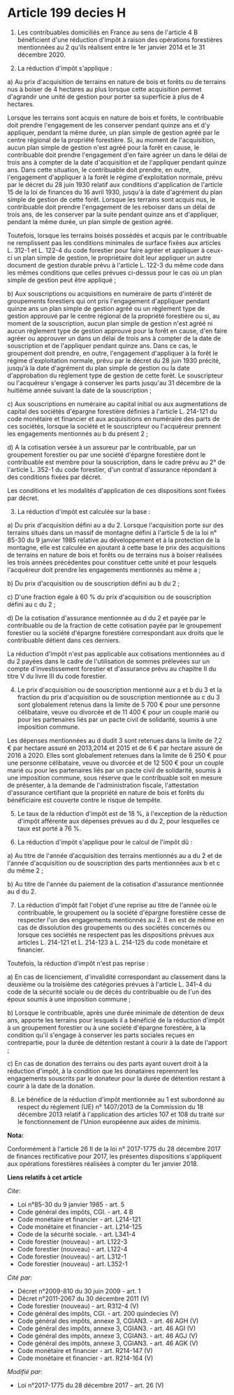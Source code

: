 # Article 199 decies H

1. Les contribuables domiciliés en France au sens de l'article 4 B bénéficient d'une réduction d'impôt à raison des
opérations forestières mentionnées au 2 qu'ils réalisent entre le 1er janvier 2014 et le 31 décembre 2020.

2. La réduction d'impôt s'applique :

a) Au prix d'acquisition de terrains en nature de bois et forêts ou de terrains nus à boiser de 4 hectares au plus lorsque
cette acquisition permet d'agrandir une unité de gestion pour porter sa superficie à plus de 4 hectares.

Lorsque les terrains sont acquis en nature de bois et forêts, le contribuable doit prendre l'engagement de les conserver
pendant quinze ans et d'y appliquer, pendant la même durée, un plan simple de gestion agréé par le centre régional de la
propriété forestière. Si, au moment de l'acquisition, aucun plan simple de gestion n'est agréé pour la forêt en cause, le
contribuable doit prendre l'engagement d'en faire agréer un dans le délai de trois ans à compter de la date d'acquisition et
de l'appliquer pendant quinze ans. Dans cette situation, le contribuable doit prendre, en outre, l'engagement d'appliquer à
la forêt le régime d'exploitation normale, prévu par le décret du 28 juin 1930 relatif aux conditions d'application de
l'article 15 de la loi de finances du 16 avril 1930, jusqu'à la date d'agrément du plan simple de gestion de cette forêt.
Lorsque les terrains sont acquis nus, le contribuable doit prendre l'engagement de les reboiser dans un délai de trois ans,
de les conserver par la suite pendant quinze ans et d'appliquer, pendant la même durée, un plan simple de gestion agréé.

Toutefois, lorsque les terrains boisés possédés et acquis par le contribuable ne remplissent pas les conditions minimales de
surface fixées aux articles L. 312-1 et L. 122-4 du code forestier pour faire agréer et appliquer à ceux-ci un plan simple de
gestion, le propriétaire doit leur appliquer un autre document de gestion durable prévu à l'article L. 122-3 du même code
dans les mêmes conditions que celles prévues ci-dessus pour le cas où un plan simple de gestion peut être appliqué ;

b) Aux souscriptions ou acquisitions en numéraire de parts d'intérêt de groupements forestiers qui ont pris l'engagement
d'appliquer pendant quinze ans un plan simple de gestion agréé ou un règlement type de gestion approuvé par le centre
régional de la propriété forestière ou si, au moment de la souscription, aucun plan simple de gestion n'est agréé ni aucun
règlement type de gestion approuvé pour la forêt en cause, d'en faire agréer ou approuver un dans un délai de trois ans à
compter de la date de souscription et de l'appliquer pendant quinze ans. Dans ce cas, le groupement doit prendre, en outre,
l'engagement d'appliquer à la forêt le régime d'exploitation normale, prévu par le décret du 28 juin 1930 précité, jusqu'à la
date d'agrément du plan simple de gestion ou la date d'approbation du règlement type de gestion de cette forêt. Le
souscripteur ou l'acquéreur s'engage à conserver les parts jusqu'au 31 décembre de la huitième année suivant la date de la
souscription ;

c) Aux souscriptions en numéraire au capital initial ou aux augmentations de capital des sociétés d'épargne forestière
définies à l'article L. 214-121 du code monétaire et financier et aux acquisitions en numéraire des parts de ces sociétés,
lorsque la société et le souscripteur ou l'acquéreur prennent les engagements mentionnés au b du présent 2 ;

d) A la cotisation versée à un assureur par le contribuable, par un groupement forestier ou par une société d'épargne
forestière dont le contribuable est membre pour la souscription, dans le cadre prévu au 2° de l'article L. 352-1 du code
forestier, d'un contrat d'assurance répondant à des conditions fixées par décret.

Les conditions et les modalités d'application de ces dispositions sont fixées par décret.

3. La réduction d'impôt est calculée sur la base :

a) Du prix d'acquisition défini au a du 2. Lorsque l'acquisition porte sur des terrains situés dans un massif de montagne
défini à l'article 5 de la loi n° 85-30 du 9 janvier 1985 relative au développement et à la protection de la montagne, elle
est calculée en ajoutant à cette base le prix des acquisitions de terrains en nature de bois et forêts ou de terrains nus à
boiser réalisées les trois années précédentes pour constituer cette unité et pour lesquels l'acquéreur doit prendre les
engagements mentionnés au même a ;

b) Du prix d'acquisition ou de souscription défini au b du 2 ;

c) D'une fraction égale à 60 % du prix d'acquisition ou de souscription défini au c du 2 ;

d) De la cotisation d'assurance mentionnée au d du 2 et payée par le contribuable ou de la fraction de cette cotisation payée
par le groupement forestier ou la société d'épargne forestière correspondant aux droits que le contribuable détient dans ces
derniers.

La réduction d'impôt n'est pas applicable aux cotisations mentionnées au d du 2 payées dans le cadre de l'utilisation de
sommes prélevées sur un compte d'investissement forestier et d'assurance prévu au chapitre II du titre V du livre III du code
forestier.

4. Le prix d'acquisition ou de souscription mentionné aux a et b du 3 et la fraction du prix d'acquisition ou de souscription
mentionnée au c du 3 sont globalement retenus dans la limite de 5 700 € pour une personne célibataire, veuve ou divorcée et
de 11 400 € pour un couple marié ou pour les partenaires liés par un pacte civil de solidarité, soumis à une imposition
commune.

Les dépenses mentionnées au d dudit 3 sont retenues dans la limite de 7,2 € par hectare assuré en 2013,2014 et 2015 et de 6 €
par hectare assuré de 2016 à 2020. Elles sont globalement retenues dans la limite de 6 250 € pour une personne célibataire,
veuve ou divorcée et de 12 500 € pour un couple marié ou pour les partenaires liés par un pacte civil de solidarité, soumis à
une imposition commune, sous réserve que le contribuable soit en mesure de présenter, à la demande de l'administration
fiscale, l'attestation d'assurance certifiant que la propriété en nature de bois et forêts du bénéficiaire est couverte
contre le risque de tempête.

5. Le taux de la réduction d'impôt est de 18 %, à l'exception de la réduction d'impôt afférente aux dépenses prévues au d du
2, pour lesquelles ce taux est porté à 76 %.

6. La réduction d'impôt s'applique pour le calcul de l'impôt dû :

a) Au titre de l'année d'acquisition des terrains mentionnés au a du 2 et de l'année d'acquisition ou de souscription des
parts mentionnées aux b et c du même 2 ;

b) Au titre de l'année du paiement de la cotisation d'assurance mentionnée au d du 2.

7. La réduction d'impôt fait l'objet d'une reprise au titre de l'année où le contribuable, le groupement ou la société
d'épargne forestière cesse de respecter l'un des engagements mentionnés au 2. Il en est de même en cas de dissolution des
groupements ou des sociétés concernés ou lorsque ces sociétés ne respectent pas les dispositions prévues aux articles L.
214-121 et L. 214-123 à L. 214-125 du code monétaire et financier.

Toutefois, la réduction d'impôt n'est pas reprise :

a) En cas de licenciement, d'invalidité correspondant au classement dans la deuxième ou la troisième des catégories prévues à
l'article L. 341-4 du code de la sécurité sociale ou de décès du contribuable ou de l'un des époux soumis à une imposition
commune ;

b) Lorsque le contribuable, après une durée minimale de détention de deux ans, apporte les terrains pour lesquels il a
bénéficié de la réduction d'impôt à un groupement forestier ou à une société d'épargne forestière, à la condition qu'il
s'engage à conserver les parts sociales reçues en contrepartie, pour la durée de détention restant à courir à la date de
l'apport ;

c) En cas de donation des terrains ou des parts ayant ouvert droit à la réduction d'impôt, à la condition que les donataires
reprennent les engagements souscrits par le donateur pour la durée de détention restant à courir à la date de la donation.

8. Le bénéfice de la réduction d'impôt mentionnée au 1 est subordonné au respect du règlement (UE) n° 1407/2013 de la
Commission du 18 décembre 2013 relatif à l'application des articles 107 et 108 du traité sur le fonctionnement de l'Union
européenne aux aides de minimis.

**Nota:**

Conformément à l'article 26 II de la loi n° 2017-1775 du 28 décembre 2017 de finances rectificative pour 2017, les présentes
dispositions s'appliquent aux opérations forestières réalisées à compter du 1er janvier 2018.

**Liens relatifs à cet article**

_Cite_:

  - Loi n°85-30 du 9 janvier 1985 - art. 5
  - Code général des impôts, CGI. - art. 4 B
  - Code monétaire et financier - art. L214-121
  - Code monétaire et financier - art. L214-125
  - Code de la sécurité sociale. - art. L341-4
  - Code forestier (nouveau) - art. L122-3
  - Code forestier (nouveau) - art. L122-4
  - Code forestier (nouveau) - art. L312-1
  - Code forestier (nouveau) - art. L352-1

_Cité par_:

  - Décret n°2009-810 du 30 juin 2009 - art. 1
  - Décret n°2011-2067 du 30 décembre 2011 (V)
  - Code forestier (nouveau) - art. R312-4 (V)
  - Code général des impôts, CGI. - art. 200 quindecies (V)
  - Code général des impôts, annexe 3, CGIAN3. - art. 46 AGH (V)
  - Code général des impôts, annexe 3, CGIAN3. - art. 46 AGI (V)
  - Code général des impôts, annexe 3, CGIAN3. - art. 46 AGJ (V)
  - Code général des impôts, annexe 3, CGIAN3. - art. 46 AGK (V)
  - Code monétaire et financier - art. R214-147 (V)
  - Code monétaire et financier - art. R214-164 (V)

_Modifié par_:

  - Loi n°2017-1775 du 28 décembre 2017 - art. 26 (V)
